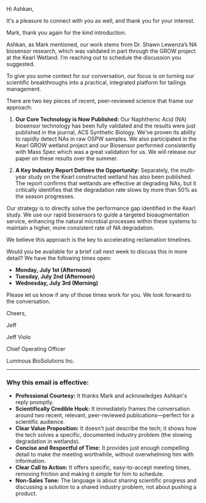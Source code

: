 Hi Ashkan,

It's a pleasure to connect with you as well, and thank you for your interest.

Mark, thank you again for the kind introduction.

Ashkan, as Mark mentioned, our work stems from Dr. Shawn Lewenza’s NA biosensor research, which was validated in part through the GROW project at the Kearl Wetland. I’m reaching out to schedule the discussion you suggested. 

To give you some context for our conversation, our focus is on turning our scientific breakthroughs into a practical, integrated platform for tailings management.

There are two key pieces of recent, peer-reviewed science that frame our approach:

1. **Our Core Technology is Now Published:** Our Naphthenic Acid (NA) biosensor technology has been fully validated and the results were just published in the journal, ACS Synthetic Biology. We've proven its ability to rapidly detect NAs in raw OSPW samples. We also participated in the Kearl GROW wetland project and our Biosensor performed consistently with Mass Spec which was a great validation for us. We will release our paper on these results over the summer.

2. **A Key Industry Report Defines the Opportunity:** Separately, the multi-year study on the Kearl constructed wetland has also been published. The report confirms that wetlands are effective at degrading NAs, but it critically identifies that the degradation rate slows by more than 50% as the season progresses.

Our strategy is to directly solve the performance gap identified in the Kearl study. We use our rapid biosensors to guide a targeted bioaugmentation service, enhancing the natural microbial processes within these systems to maintain a higher, more consistent rate of NA degradation.

We believe this approach is the key to accelerating reclamation timelines.

Would you be available for a brief call next week to discuss this in more detail? We have the following times open:

- **Monday, July 1st (Afternoon)**
- **Tuesday, July 2nd (Afternoon)**
- **Wednesday, July 3rd (Morning)**

Please let us know if any of those times work for you. We look forward to the conversation.

Cheers,

Jeff

Jeff Violo

Chief Operating Officer

Luminous BioSolutions Inc.

---

### **Why this email is effective:**

- **Professional Courtesy:** It thanks Mark and acknowledges Ashkan's reply promptly.
- **Scientifically Credible Hook:** It immediately frames the conversation around two recent, relevant, peer-reviewed publications—perfect for a scientific audience.
- **Clear Value Proposition:** It doesn't just describe the tech; it shows how the tech solves a specific, documented industry problem (the slowing degradation in wetlands).
- **Concise and Respectful of Time:** It provides just enough compelling detail to make the meeting worthwhile, without overwhelming him with information.
- **Clear Call to Action:** It offers specific, easy-to-accept meeting times, removing friction and making it simple for him to schedule.
- **Non-Sales Tone:** The language is about sharing scientific progress and discussing a solution to a shared industry problem, not about pushing a product.